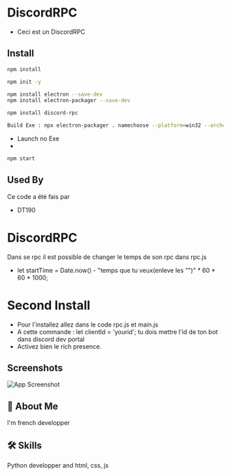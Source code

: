 # DiscordRPC

- Ceci est un DiscordRPC

## Install 
 
```bash
npm install
```
```bash
npm init -y
```
```bash
npm install electron --save-dev
npm install electron-packager --save-dev
```
```bash
npm install discord-rpc
```
```bash
Build Exe : npx electron-packager . namechoose --platform=win32 --arch=x64 --out=dist/ --overwrite
```

- Launch no Exe
- 
```bash
npm start
```

## Used By

Ce code a été fais par

- DT190

# DiscordRPC

Dans se rpc il est possible de changer le temps de son rpc dans rpc.js
- let startTime = Date.now() - "temps que tu veux(enleve les "")" * 60 * 60 * 1000; 

# Second Install

- Pour l'installez allez dans le code rpc.js et main.js
 - A cette commande : let clientId = 'yourid'; tu dois mettre l'id de ton bot dans discord dev portal
 - Activez bien le rich presence.

## Screenshots

![App Screenshot](https://discord.com/channels/1271864794793771018/1271865384697597953/1283143937703542867)


## 🚀 About Me
I'm french developper


## 🛠 Skills
Python developper and html, css, js



    
